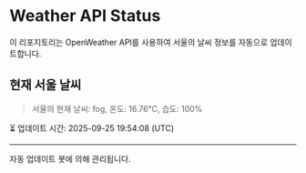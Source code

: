 
# Weather API Status

이 리포지토리는 OpenWeather API를 사용하여 서울의 날씨 정보를 자동으로 업데이트합니다.

## 현재 서울 날씨
> 서울의 현재 날씨: fog, 온도: 16.76°C, 습도: 100%

⏳ 업데이트 시간: 2025-09-25 19:54:08 (UTC)

---
자동 업데이트 봇에 의해 관리됩니다.
